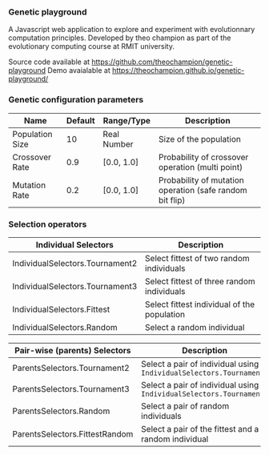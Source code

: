 ### Genetic playground

A Javascript web application to explore and experiment with evolutionnary computation principles.
Developed by theo champion as part of the evolutionary computing course at RMIT university.

Source code available at https://github.com/theochampion/genetic-playground
Demo avaialable at https://theochampion.github.io/genetic-playground/

### Genetic configuration parameters

| Name            | Default | Range/Type  | Description                                         |
| --------------- | ------- | ----------- | --------------------------------------------------- |
| Population Size | 10      | Real Number | Size of the population                              |
| Crossover Rate  | 0.9     | [0.0, 1.0]  | Probability of crossover operation (multi point)    |
| Mutation Rate   | 0.2     | [0.0, 1.0]  | Probability of mutation operation (safe random bit flip) |

### Selection operators

| Individual Selectors            | Description                                 |
| ------------------------------- | ------------------------------------------- |
| IndividualSelectors.Tournament2 | Select fittest of two random individuals    |
| IndividualSelectors.Tournament3 | Select fittest of three random individuals  |
| IndividualSelectors.Fittest     | Select fittest individual of the population |
| IndividualSelectors.Random      | Select a random individual                  |

| Pair-wise (parents) Selectors  | Description                                                         |
| ------------------------------ | ------------------------------------------------------------------- |
| ParentsSelectors.Tournament2   | Select a pair of individual using `IndividualSelectors.Tournament2` |
| ParentsSelectors.Tournament3   | Select a pair of individual using `IndividualSelectors.Tournament3` |
| ParentsSelectors.Random        | Select a pair of random individuals                                 |
| ParentsSelectors.FittestRandom | Select a pair of the fittest and a random individual                |
